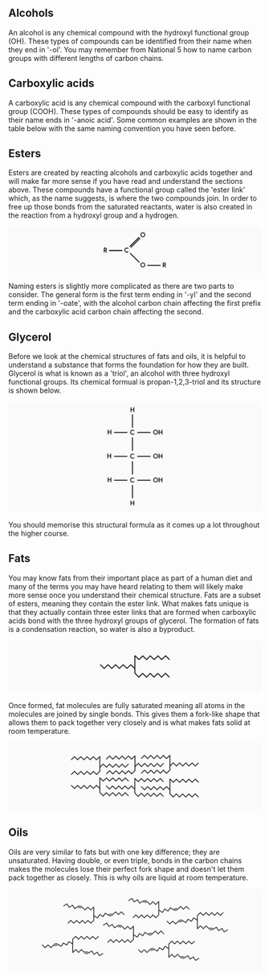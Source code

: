 ## Alcohols

An alcohol is any chemical compound with the hydroxyl functional group (OH). These types of compounds can be identified from their name when they end in '-ol'. You may remember from National 5 how to name carbon groups with different lengths of carbon chains.

<!--Insert table of alcohols (as image)-->

## Carboxylic acids

A carboxylic acid is any chemical compound with the carboxyl functional group (COOH). These types of compounds should be easy to identify as their name ends in '-anoic acid'. Some common examples are shown in the table below with the same naming convention you have seen before.

<!--Insert table of Carboxylic Acids (as image)-->

## Esters

Esters are created by reacting alcohols and carboxylic acids together and will make far more sense if you have read and understand the sections above. These compounds have a functional group called the 'ester link' which, as the name suggests, is where the two compounds join. In order to free up those bonds from the saturated reactants, water is also created in the reaction from a hydroxyl group and a hydrogen.

![Ester link](ester_link.svg)

Naming esters is slightly more complicated as there are two parts to consider. The general form is the first term ending in '-yl' and the second term ending in '-oate', with the alcohol carbon chain affecting the first prefix and the carboxylic acid carbon chain affecting the second.

<!--Insert table of esters-->

## Glycerol

Before we look at the chemical structures of fats and oils, it is helpful to understand a substance that forms the foundation for how they are built. Glycerol is what is known as a 'triol', an alcohol with three hydroxyl functional groups. Its chemical formual is propan-1,2,3-triol and its structure is shown below.

![Structure of glycerol](glycerol.svg)

You should memorise this structural formula as it comes up a lot throughout the higher course.

## Fats

You may know fats from their important place as part of a human diet and many of the terms you may have heard relating to them will likely make more sense once you understand their chemical structure. Fats are a subset of esters, meaning they contain the ester link. What makes fats unique is that they actually contain three ester links that are formed when carboxylic acids bond with the three hydroxyl groups of glycerol. The formation of fats is a condensation reaction, so water is also a byproduct.

![Single fat](single_fat.svg)

Once formed, fat molecules are fully saturated meaning all atoms in the molecules are joined by single bonds. This gives them a fork-like shape that allows them to pack together very closely and is what makes fats solid at room temperature.

![Packed fats](packed_fats.svg)

## Oils

Oils are very similar to fats but with one key difference; they are unsaturated. Having double, or even triple, bonds in the carbon chains makes the molecules lose their perfect fork shape and doesn't let them pack together as closely. This is why oils are liquid at room temperature.

![Packed oils](packed_oils.svg)
